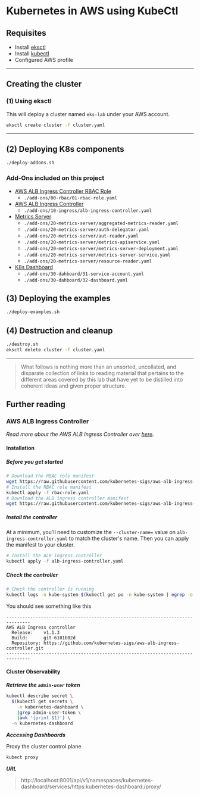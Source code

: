 # Kubernetes in AWS using KubeCtl

## Requisites

- Install [eksctl](https://eksctl.io/)
- Install [kubectl](https://kubernetes.io/docs/tasks/tools/install-kubectl/)
- Configured AWS profile

---

## Creating the cluster

### (1) Using eksctl

This will deploy a cluster named `eks-lab` under your AWS account.

```bash
eksctl create cluster -f cluster.yaml
```

---

## (2) Deploying K8s components

```bash
./deploy-addons.sh
```

### Add-Ons included on this project

- [AWS ALB Ingress Controller RBAC Role](https://kubernetes-sigs.github.io/aws-alb-ingress-controller/guide/controller/setup/#installation)
  - `./add-ons/00-rbac/01-rbac-role.yaml`
- [AWS ALB Ingress Controller](https://kubernetes-sigs.github.io/aws-alb-ingress-controller/guide/controller/setup/#installation)
  - `./add-ons/10-ingress/alb-ingress-controller.yaml`
- [Metrics Server](https://kubernetes.io/docs/tasks/debug-application-cluster/resource-metrics-pipeline/)
  - `./add-ons/20-metrics-server/aggregated-metrics-reader.yaml`
  - `./add-ons/20-metrics-server/auth-delegator.yaml`
  - `./add-ons/20-metrics-server/aut-reader.yaml`
  - `./add-ons/20-metrics-server/metrics-apiservice.yaml`
  - `./add-ons/20-metrics-server/metrics-server-deployment.yaml`
  - `./add-ons/20-metrics-server/metrics-server-service.yaml`
  - `./add-ons/20-metrics-server/resource-reader.yaml`
- [K8s Dashboard](https://kubernetes.io/docs/tasks/access-application-cluster/web-ui-dashboard/)
  - `./add-ons/30-dahboard/31-service-account.yaml`
  - `./add-ons/30-dahboard/32-dashboard.yaml`

## (3) Deploying the examples

```bash
./deploy-examples.sh
```

## (4) Destruction and cleanup

```bash
./destroy.sh
eksctl delete cluster -f cluster.yaml
```

---
> What follows  is nothing more than an unsorted, uncollated, and disparate collection of links to reading material that pertains to the different areas covered by this lab that have yet to be distilled into coherent ideas and given proper structure.

## Further reading

### AWS ALB Ingress Controller

_Read more about the AWS ALB Ingress Controller over [here](https://kubernetes-sigs.github.io/aws-alb-ingress-controller/guide/controller/setup/)._

#### Installation

##### Before you get started

```bash
# Download the RBAC role manifest
wget https://raw.githubusercontent.com/kubernetes-sigs/aws-alb-ingress-controller/v1.1.3/docs/examples/rbac-role.yaml
# Install the RBAC role manifest
kubectl apply -f rbac-role.yaml
# Download the ALB ingress controller manifest
wget https://raw.githubusercontent.com/kubernetes-sigs/aws-alb-ingress-controller/v1.1.3/docs/examples/alb-ingress-controller.yaml
```

##### Install the controller

At a minimum, you'll need to customize the `--cluster-name=` value on `alb-ingress-controller.yaml` to match the cluster's name. Then you can apply the manifest to your cluster.

```bash
# Install the ALB ingress controller
kubectl apply -f alb-ingress-controller.yaml
```

##### Check the controller

```bash
# Check the controller is running
kubectl logs -n kube-system $(kubectl get po -n kube-system | egrep -o "alb-ingress[a-zA-Z0-9-]+")
```

You should see something like this

```text
-------------------------------------------------------------------------------
AWS ALB Ingress controller
  Release:    v1.1.3
  Build:      git-6101b02d
  Repository: https://github.com/kubernetes-sigs/aws-alb-ingress-controller.git
-------------------------------------------------------------------------------
```

#### Cluster Observability

***Retrieve the `admin-user` token***

```bash
kubectl describe secret \
  $(kubectl get secrets \
    -n kubernetes-dashboard \
    |grep admin-user-token \
    |awk '{print $1}') \
  -n kubernetes-dashboard
```

***Accessing Dashboards***

Proxy the cluster control plane

```bash
kubect proxy
```

***URL***

> http://localhost:8001/api/v1/namespaces/kubernetes-dashboard/services/https:kubernetes-dashboard:/proxy/